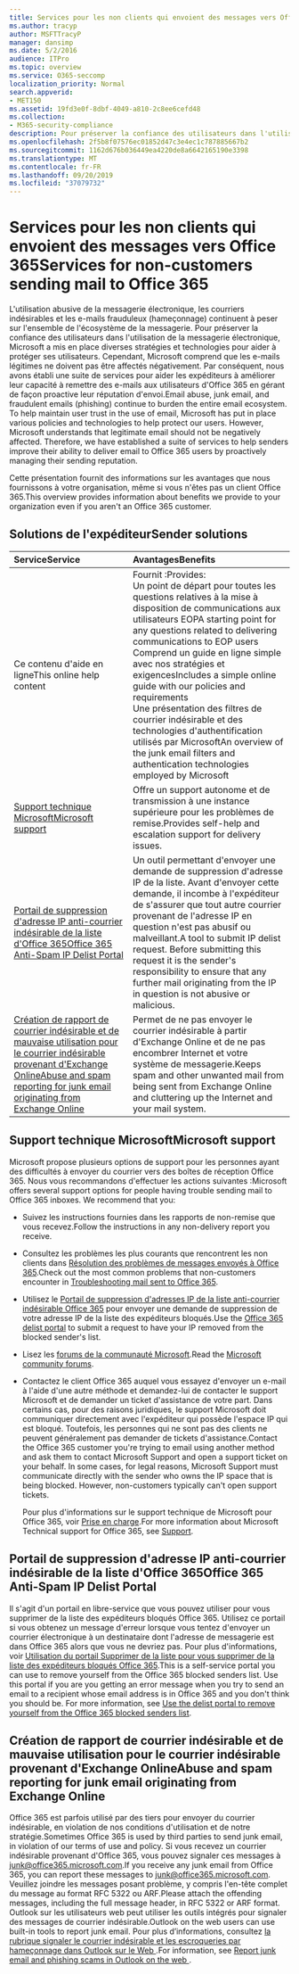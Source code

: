 ```yaml
---
title: Services pour les non clients qui envoient des messages vers Office 365
ms.author: tracyp
author: MSFTTracyP
manager: dansimp
ms.date: 5/2/2016
audience: ITPro
ms.topic: overview
ms.service: O365-seccomp
localization_priority: Normal
search.appverid:
- MET150
ms.assetid: 19fd3e0f-8dbf-4049-a810-2c8ee6cefd48
ms.collection:
- M365-security-compliance
description: Pour préserver la confiance des utilisateurs dans l'utilisation de la messagerie électronique, Microsoft a mis en place diverses stratégies et technologies pour aider à protéger ses utilisateurs.
ms.openlocfilehash: 2f5b8f07576ec01852d47c3e4ec1c787885667b2
ms.sourcegitcommit: 1162d676b036449ea4220de8a6642165190e3398
ms.translationtype: MT
ms.contentlocale: fr-FR
ms.lasthandoff: 09/20/2019
ms.locfileid: "37079732"
---
```

# <a name="services-for-non-customers-sending-mail-to-office-365"></a><span data-ttu-id="eb31f-103">Services pour les non clients qui envoient des messages vers Office 365</span><span class="sxs-lookup"><span data-stu-id="eb31f-103">Services for non-customers sending mail to Office 365</span></span>
  
<span data-ttu-id="eb31f-p101">L'utilisation abusive de la messagerie électronique, les courriers indésirables et les e-mails frauduleux (hameçonnage) continuent à peser sur l'ensemble de l'écosystème de la messagerie. Pour préserver la confiance des utilisateurs dans l'utilisation de la messagerie électronique, Microsoft a mis en place diverses stratégies et technologies pour aider à protéger ses utilisateurs. Cependant, Microsoft comprend que les e-mails légitimes ne doivent pas être affectés négativement. Par conséquent, nous avons établi une suite de services pour aider les expéditeurs à améliorer leur capacité à remettre des e-mails aux utilisateurs d'Office 365 en gérant de façon proactive leur réputation d'envoi.</span><span class="sxs-lookup"><span data-stu-id="eb31f-p101">Email abuse, junk email, and fraudulent emails (phishing) continue to burden the entire email ecosystem. To help maintain user trust in the use of email, Microsoft has put in place various policies and technologies to help protect our users. However, Microsoft understands that legitimate email should not be negatively affected. Therefore, we have established a suite of services to help senders improve their ability to deliver email to Office 365 users by proactively managing their sending reputation.</span></span>
  
<span data-ttu-id="eb31f-108">Cette présentation fournit des informations sur les avantages que nous fournissons à votre organisation, même si vous n'êtes pas un client Office 365.</span><span class="sxs-lookup"><span data-stu-id="eb31f-108">This overview provides information about benefits we provide to your organization even if you aren't an Office 365 customer.</span></span>
  
## <a name="sender-solutions"></a><span data-ttu-id="eb31f-109">Solutions de l'expéditeur</span><span class="sxs-lookup"><span data-stu-id="eb31f-109">Sender solutions</span></span>
<span data-ttu-id="eb31f-110"><a name="sectionSection0"> </a></span><span class="sxs-lookup"><span data-stu-id="eb31f-110"></span></span>

|<span data-ttu-id="eb31f-111">**Service**</span><span class="sxs-lookup"><span data-stu-id="eb31f-111">**Service**</span></span>|<span data-ttu-id="eb31f-112">**Avantages**</span><span class="sxs-lookup"><span data-stu-id="eb31f-112">**Benefits**</span></span>|
|:-----|:-----|
|<span data-ttu-id="eb31f-113">Ce contenu d'aide en ligne</span><span class="sxs-lookup"><span data-stu-id="eb31f-113">This online help content</span></span>  <br/> | <span data-ttu-id="eb31f-114">Fournit :</span><span class="sxs-lookup"><span data-stu-id="eb31f-114">Provides:</span></span>  <br/>  <span data-ttu-id="eb31f-115">Un point de départ pour toutes les questions relatives à la mise à disposition de communications aux utilisateurs EOP</span><span class="sxs-lookup"><span data-stu-id="eb31f-115">A starting point for any questions related to delivering communications to EOP users</span></span>  <br/>  <span data-ttu-id="eb31f-116">Comprend un guide en ligne simple avec nos stratégies et exigences</span><span class="sxs-lookup"><span data-stu-id="eb31f-116">Includes a simple online guide with our policies and requirements</span></span>  <br/>  <span data-ttu-id="eb31f-117">Une présentation des filtres de courrier indésirable et des technologies d'authentification utilisés par Microsoft</span><span class="sxs-lookup"><span data-stu-id="eb31f-117">An overview of the junk email filters and authentication technologies employed by Microsoft</span></span>  <br/> |
|[<span data-ttu-id="eb31f-118">Support technique Microsoft</span><span class="sxs-lookup"><span data-stu-id="eb31f-118">Microsoft support</span></span>](services-for-non-customers.md#AboutSupport) <br/> |<span data-ttu-id="eb31f-119">Offre un support autonome et de transmission à une instance supérieure pour les problèmes de remise.</span><span class="sxs-lookup"><span data-stu-id="eb31f-119">Provides self-help and escalation support for delivery issues.</span></span>  <br/> |
|[<span data-ttu-id="eb31f-120">Portail de suppression d'adresse IP anti-courrier indésirable de la liste d'Office 365</span><span class="sxs-lookup"><span data-stu-id="eb31f-120">Office 365 Anti-Spam IP Delist Portal</span></span>](services-for-non-customers.md#DelistPortal) <br/> |<span data-ttu-id="eb31f-p102">Un outil permettant d'envoyer une demande de suppression d'adresse IP de la liste. Avant d'envoyer cette demande, il incombe à l'expéditeur de s'assurer que tout autre courrier provenant de l'adresse IP en question n'est pas abusif ou malveillant.</span><span class="sxs-lookup"><span data-stu-id="eb31f-p102">A tool to submit IP delist request. Before submitting this request it is the sender's responsibility to ensure that any further mail originating from the IP in question is not abusive or malicious.</span></span>  <br/> |
|[<span data-ttu-id="eb31f-123">Création de rapport de courrier indésirable et de mauvaise utilisation pour le courrier indésirable provenant d'Exchange Online</span><span class="sxs-lookup"><span data-stu-id="eb31f-123">Abuse and spam reporting for junk email originating from Exchange Online</span></span>](services-for-non-customers.md#ReportOurJunk) <br/> |<span data-ttu-id="eb31f-124">Permet de ne pas envoyer le courrier indésirable à partir d'Exchange Online et de ne pas encombrer Internet et votre système de messagerie.</span><span class="sxs-lookup"><span data-stu-id="eb31f-124">Keeps spam and other unwanted mail from being sent from Exchange Online and cluttering up the Internet and your mail system.</span></span>  <br/> |
   
## <a name="microsoft-support"></a><span data-ttu-id="eb31f-125">Support technique Microsoft</span><span class="sxs-lookup"><span data-stu-id="eb31f-125">Microsoft support</span></span>
<span data-ttu-id="eb31f-126"><a name="AboutSupport"> </a></span><span class="sxs-lookup"><span data-stu-id="eb31f-126"></span></span>

<span data-ttu-id="eb31f-p103">Microsoft propose plusieurs options de support pour les personnes ayant des difficultés à envoyer du courrier vers des boîtes de réception Office 365. Nous vous recommandons d'effectuer les actions suivantes :</span><span class="sxs-lookup"><span data-stu-id="eb31f-p103">Microsoft offers several support options for people having trouble sending mail to Office 365 inboxes. We recommend that you:</span></span>
  
- <span data-ttu-id="eb31f-129">Suivez les instructions fournies dans les rapports de non-remise que vous recevez.</span><span class="sxs-lookup"><span data-stu-id="eb31f-129">Follow the instructions in any non-delivery report you receive.</span></span>
    
- <span data-ttu-id="eb31f-130">Consultez les problèmes les plus courants que rencontrent les non clients dans [Résolution des problèmes de messages envoyés à Office 365](troubleshooting-mail-sent-to-office-365.md).</span><span class="sxs-lookup"><span data-stu-id="eb31f-130">Check out the most common problems that non-customers encounter in [Troubleshooting mail sent to Office 365](troubleshooting-mail-sent-to-office-365.md).</span></span>
    
- <span data-ttu-id="eb31f-131">Utilisez le [Portail de suppression d'adresses IP de la liste anti-courrier indésirable Office 365](https://sender.office.com) pour envoyer une demande de suppression de votre adresse IP de la liste des expéditeurs bloqués.</span><span class="sxs-lookup"><span data-stu-id="eb31f-131">Use the [Office 365 delist portal](https://sender.office.com) to submit a request to have your IP removed from the blocked sender's list.</span></span> 
    
- <span data-ttu-id="eb31f-132">Lisez les [forums de la communauté Microsoft](https://community.office365.com/en-us/f/).</span><span class="sxs-lookup"><span data-stu-id="eb31f-132">Read the [Microsoft community forums](https://community.office365.com/en-us/f/).</span></span>
    
- <span data-ttu-id="eb31f-p104">Contactez le client Office 365 auquel vous essayez d'envoyer un e-mail à l'aide d'une autre méthode et demandez-lui de contacter le support Microsoft et de demander un ticket d'assistance de votre part. Dans certains cas, pour des raisons juridiques, le support Microsoft doit communiquer directement avec l'expéditeur qui possède l'espace IP qui est bloqué. Toutefois, les personnes qui ne sont pas des clients ne peuvent généralement pas demander de tickets d'assistance.</span><span class="sxs-lookup"><span data-stu-id="eb31f-p104">Contact the Office 365 customer you're trying to email using another method and ask them to contact Microsoft Support and open a support ticket on your behalf. In some cases, for legal reasons, Microsoft Support must communicate directly with the sender who owns the IP space that is being blocked. However, non-customers typically can't open support tickets.</span></span>
    
     <span data-ttu-id="eb31f-136">Pour plus d'informations sur le support technique de Microsoft pour Office 365, voir [Prise en charge](https://technet.microsoft.com/library/office-365-support.aspx).</span><span class="sxs-lookup"><span data-stu-id="eb31f-136">For more information about Microsoft Technical support for Office 365, see [Support](https://technet.microsoft.com/library/office-365-support.aspx).</span></span>
    
## <a name="office-365-anti-spam-ip-delist-portal"></a><span data-ttu-id="eb31f-137">Portail de suppression d'adresse IP anti-courrier indésirable de la liste d'Office 365</span><span class="sxs-lookup"><span data-stu-id="eb31f-137">Office 365 Anti-Spam IP Delist Portal</span></span>
<span data-ttu-id="eb31f-138"><a name="DelistPortal"> </a></span><span class="sxs-lookup"><span data-stu-id="eb31f-138"></span></span>

<span data-ttu-id="eb31f-p105">Il s'agit d'un portail en libre-service que vous pouvez utiliser pour vous supprimer de la liste des expéditeurs bloqués Office 365. Utilisez ce portail si vous obtenez un message d'erreur lorsque vous tentez d'envoyer un courrier électronique à un destinataire dont l'adresse de messagerie est dans Office 365 alors que vous ne devriez pas. Pour plus d'informations, voir [Utilisation du portail Supprimer de la liste pour vous supprimer de la liste des expéditeurs bloqués Office 365](use-the-delist-portal-to-remove-yourself-from-the-office-365-blocked-senders-lis.md).</span><span class="sxs-lookup"><span data-stu-id="eb31f-p105">This is a self-service portal you can use to remove yourself from the Office 365 blocked senders list. Use this portal if you are you getting an error message when you try to send an email to a recipient whose email address is in Office 365 and you don't think you should be. For more information, see [Use the delist portal to remove yourself from the Office 365 blocked senders list](use-the-delist-portal-to-remove-yourself-from-the-office-365-blocked-senders-lis.md).</span></span>
  
## <a name="abuse-and-spam-reporting-for-junk-email-originating-from-exchange-online"></a><span data-ttu-id="eb31f-142">Création de rapport de courrier indésirable et de mauvaise utilisation pour le courrier indésirable provenant d'Exchange Online</span><span class="sxs-lookup"><span data-stu-id="eb31f-142">Abuse and spam reporting for junk email originating from Exchange Online</span></span>
<span data-ttu-id="eb31f-143"><a name="ReportOurJunk"> </a></span><span class="sxs-lookup"><span data-stu-id="eb31f-143"></span></span>

<span data-ttu-id="eb31f-144">Office 365 est parfois utilisé par des tiers pour envoyer du courrier indésirable, en violation de nos conditions d'utilisation et de notre stratégie.</span><span class="sxs-lookup"><span data-stu-id="eb31f-144">Sometimes Office 365 is used by third parties to send junk email, in violation of our terms of use and policy.</span></span> <span data-ttu-id="eb31f-145">Si vous recevez un courrier indésirable provenant d'Office 365, vous pouvez signaler ces messages à [junk@office365.microsoft.com](mailto:junk@office365.microsoft.com).</span><span class="sxs-lookup"><span data-stu-id="eb31f-145">If you receive any junk email from Office 365, you can report these messages to [junk@office365.microsoft.com](mailto:junk@office365.microsoft.com).</span></span> <span data-ttu-id="eb31f-146">Veuillez joindre les messages posant problème, y compris l'en-tête complet du message au format RFC 5322 ou ARF.</span><span class="sxs-lookup"><span data-stu-id="eb31f-146">Please attach the offending messages, including the full message header, in RFC 5322 or ARF format.</span></span> <span data-ttu-id="eb31f-147">Outlook sur les utilisateurs web peut utiliser les outils intégrés pour signaler des messages de courrier indésirable.</span><span class="sxs-lookup"><span data-stu-id="eb31f-147">Outlook on the web users can use built-in tools to report junk email.</span></span> <span data-ttu-id="eb31f-148">Pour plus d’informations, consultez [la rubrique signaler le courrier indésirable et les escroqueries par hameçonnage dans Outlook sur le Web ](report-junk-email-and-phishing-scams-in-outlook-on-the-web-eop.md).</span><span class="sxs-lookup"><span data-stu-id="eb31f-148">For information, see [Report junk email and phishing scams in Outlook on the web ](report-junk-email-and-phishing-scams-in-outlook-on-the-web-eop.md).</span></span>
  

